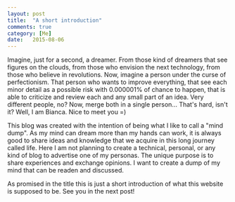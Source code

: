 ```yaml
---
layout: post
title:  "A short introduction"
comments: true
category: [Me]
date:   2015-08-06
---
```


<p class="intro"><span class="dropcap">I</span>magine, just for a second, a dreamer. From those kind of dreamers that see figures on the clouds, from those who envision the next technology, from those who believe in revolutions. Now, imagine a person under the curse of perfectionism. That person who wants to improve everything, that see each minor detail as a possible risk with 0.000001% of chance to happen, that is able to criticize and review each and any small part of an idea. Very different people, no? Now, merge both in a single person... That's hard, isn't it? Well, I am Bianca. Nice to meet you =)</p>

This blog was created with the intention of being what I like to call a "mind dump". As my mind can dream more than my hands can work, it is always good to share ideas and knowledge that we acquire in this long journey called life. Here I am not planning to create a technical, personal, or any kind of blog to advertise one of my personas. The unique purpose is to share experiences and exchange opinions. I want to create a dump of my mind that can be readen and discussed.

As promised in the title this is just a short introduction of what this website is supposed to be. See you in the next post!